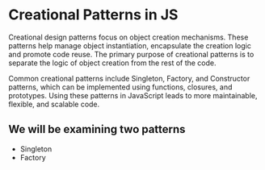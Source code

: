 # Creational Patterns in JS

Creational design patterns focus on object creation mechanisms. 
These patterns help manage object instantiation, encapsulate the creation 
logic and promote code reuse. The primary purpose of creational patterns 
is to separate the logic of object creation from the rest of the code. 

Common creational patterns include Singleton, Factory, and Constructor 
patterns, which can be implemented using functions, closures, 
and prototypes. Using these patterns in JavaScript leads to more 
maintainable, flexible, and scalable code.

## We will be examining two patterns
- Singleton
- Factory
